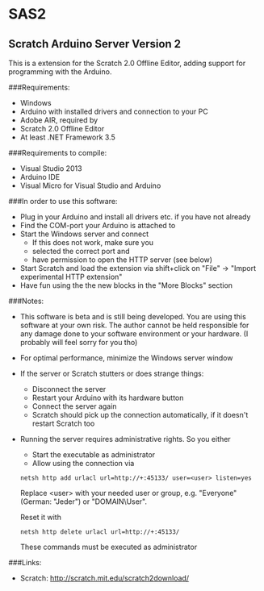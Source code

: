 # SAS2
## Scratch Arduino Server Version 2

This is a extension for the Scratch 2.0 Offline Editor, adding support for programming with the Arduino. 

###Requirements:
 - Windows
 - Arduino with installed drivers and connection to your PC
 - Adobe AIR, required by
 - Scratch 2.0 Offline Editor
 - At least .NET Framework 3.5 

###Requirements to compile:
 - Visual Studio 2013
 - Arduino IDE
 - Visual Micro for Visual Studio and Arduino

###In order to use this software:
 - Plug in your Arduino and install all drivers etc. if you have not already
 - Find the COM-port your Arduino is attached to
 - Start the Windows server and connect
	- If this does not work, make sure you 
	- selected the correct port and 
	- have permission to open the HTTP server (see below)
 - Start Scratch and load the extension via shift+click on "File" -> "Import experimental HTTP extension"
 - Have fun using the the new blocks in the "More Blocks" section


###Notes:
 - This software is beta and is still being developed. You are using this software at your own risk. The author cannot be held responsible for any damage done to your software environment or your hardware. (I probably will feel sorry for you tho)
 - For optimal performance, minimize the Windows server window
 - If the server or Scratch stutters or does strange things:
	- Disconnect the server
	- Restart your Arduino with its hardware button
	- Connect the server again
	- Scratch should pick up the connection automatically, if it doesn't restart Scratch too
 - Running the server requires administrative rights. So you either
	- Start the executable as administrator
	- Allow using the connection via 
	```
	netsh http add urlacl url=http://+:45133/ user=<user> listen=yes
	```
	Replace \<user\> with your needed user or group, e.g. "Everyone" (German: "Jeder") or "DOMAIN\User".

	Reset it with
	```
	netsh http delete urlacl url=http://+:45133/
	```
	These commands must be executed as administrator


###Links:
 - Scratch: http://scratch.mit.edu/scratch2download/


